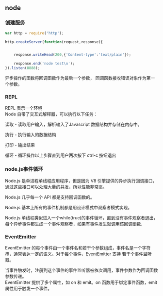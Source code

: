 <!--
 * @Author: Do not edit
 * @Date: 2020-02-10 14:51:00
 * @LastEditors  : zxd
 * @LastEditTime : 2020-02-10 17:25:11
 * @FilePath: \hello-node\learn.md
 -->
## node

### 创建服务  
```js
var http = require('http');

http.createServer(function(request,response){


    response.writeHead(200,{'Content-type':'text/plain'});

    response.end('node test\n');
}).listen(8888);
```

异步操作的函数将回调函数作为最后一个参数， 回调函数接收错误对象作为第一个参数。
### REPL  
REPL 表示一个环境  
Node 自带了交互式解释器，可以执行以下任务：

读取 - 读取用户输入，解析输入了Javascript 数据结构并存储在内存中。

执行 - 执行输入的数据结构

打印 - 输出结果

循环 - 循环操作以上步骤直到用户两次按下 ctrl-c 按钮退出

### node.js事件循环  
Node.js 是单进程单线程应用程序，但是因为 V8 引擎提供的异步执行回调接口，通过这些接口可以处理大量的并发，所以性能非常高。

Node.js 几乎每一个 API 都是支持回调函数的。

Node.js 基本上所有的事件机制都是用设计模式中观察者模式实现。

Node.js 单线程类似进入一个while(true)的事件循环，直到没有事件观察者退出，每个异步事件都生成一个事件观察者，如果有事件发生就调用该回调函数.

### EventEmitter  
EventEmitter 的每个事件由一个事件名和若干个参数组成，事件名是一个字符串，通常表达一定的语义。对于每个事件，EventEmitter 支持 若干个事件监听器。

当事件触发时，注册到这个事件的事件监听器被依次调用，事件参数作为回调函数参数传递。  
EventEmitter 提供了多个属性，如 on 和 emit。on 函数用于绑定事件函数，emit 属性用于触发一个事件。